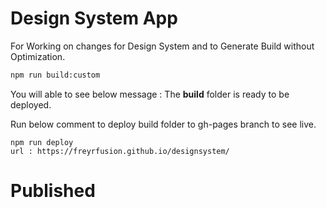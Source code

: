 # Design System App

For Working on changes for Design System and to Generate Build without Optimization.

```bash
npm run build:custom
```

You will able to see below message :
The <b>build</b> folder is ready to be deployed.

Run below comment to deploy build folder to gh-pages branch to see live.

```
npm run deploy
url : https://freyrfusion.github.io/designsystem/
```

# Published
